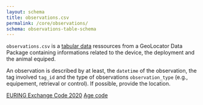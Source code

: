 ```yaml
---
layout: schema
title: observations.csv
permalink: /core/observations/
schema: observations-table-schema
---
```


`observations.csv` is a [tabular data](https://datapackage.org/standard/glossary/#tabular-data) ressources from a GeoLocator Data Package containing informations related to the device, the deployment and the animal equiped.

An observation is described by at least, the `datetime` of the observation, the tag involved `tag_id` and the type of observations `observation_type` (e.g., equipement, retrieval or control). If possible, provide the location.

[EURING Exchange Code 2020](https://euring.org/files/documents/E2020ExchangeCodeV201.pdf)
[Age code](https://www.bto.org/sites/default/files/u17/downloads/about/resources/agecodes.pdf)
